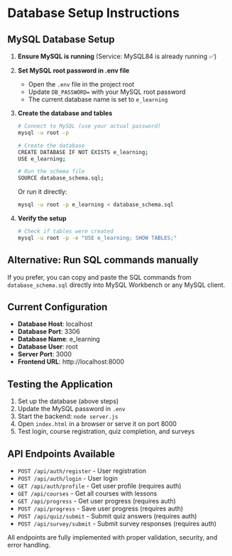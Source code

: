 # Database Setup Instructions

## MySQL Database Setup

1. **Ensure MySQL is running** (Service: MySQL84 is already running ✅)

2. **Set MySQL root password in .env file**
   - Open the `.env` file in the project root
   - Update `DB_PASSWORD=` with your MySQL root password
   - The current database name is set to `e_learning`

3. **Create the database and tables**
   ```bash
   # Connect to MySQL (use your actual password)
   mysql -u root -p
   
   # Create the database
   CREATE DATABASE IF NOT EXISTS e_learning;
   USE e_learning;
   
   # Run the schema file
   SOURCE database_schema.sql;
   ```

   Or run it directly:
   ```bash
   mysql -u root -p e_learning < database_schema.sql
   ```

4. **Verify the setup**
   ```bash
   # Check if tables were created
   mysql -u root -p -e "USE e_learning; SHOW TABLES;"
   ```

## Alternative: Run SQL commands manually

If you prefer, you can copy and paste the SQL commands from `database_schema.sql` directly into MySQL Workbench or any MySQL client.

## Current Configuration

- **Database Host**: localhost
- **Database Port**: 3306
- **Database Name**: e_learning
- **Database User**: root
- **Server Port**: 3000
- **Frontend URL**: http://localhost:8000

## Testing the Application

1. Set up the database (above steps)
2. Update the MySQL password in `.env`
3. Start the backend: `node server.js`
4. Open `index.html` in a browser or serve it on port 8000
5. Test login, course registration, quiz completion, and surveys

## API Endpoints Available

- `POST /api/auth/register` - User registration
- `POST /api/auth/login` - User login
- `GET /api/auth/profile` - Get user profile (requires auth)
- `GET /api/courses` - Get all courses with lessons
- `GET /api/progress` - Get user progress (requires auth)
- `POST /api/progress` - Save user progress (requires auth)
- `POST /api/quiz/submit` - Submit quiz answers (requires auth)
- `POST /api/survey/submit` - Submit survey responses (requires auth)

All endpoints are fully implemented with proper validation, security, and error handling.